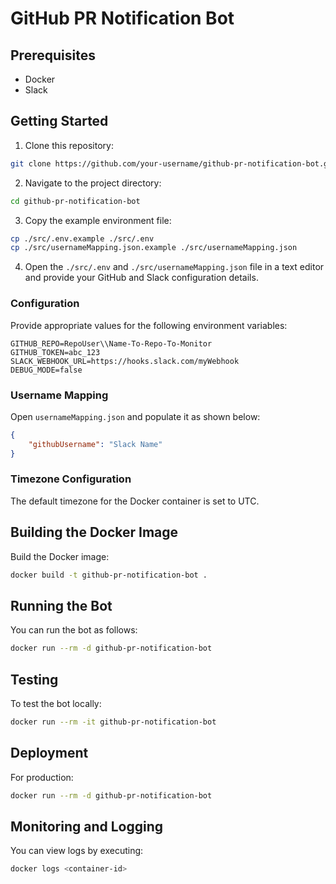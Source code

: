 # GitHub PR Notification Bot

## Prerequisites

- Docker
- Slack

## Getting Started

1. Clone this repository:

```bash
git clone https://github.com/your-username/github-pr-notification-bot.git
```
   
2. Navigate to the project directory:

```bash
cd github-pr-notification-bot
```
   
3. Copy the example environment file:

```bash
cp ./src/.env.example ./src/.env
cp ./src/usernameMapping.json.example ./src/usernameMapping.json
```

4. Open the `./src/.env` and `./src/usernameMapping.json` file in a text editor and provide your GitHub and Slack configuration details. 

### Configuration

Provide appropriate values for the following environment variables:

```env
GITHUB_REPO=RepoUser\\Name-To-Repo-To-Monitor
GITHUB_TOKEN=abc_123
SLACK_WEBHOOK_URL=https://hooks.slack.com/myWebhook
DEBUG_MODE=false
```
   
### Username Mapping

Open `usernameMapping.json` and populate it as shown below:

```json
{
    "githubUsername": "Slack Name"
}
```

### Timezone Configuration

The default timezone for the Docker container is set to UTC.

## Building the Docker Image

Build the Docker image:

```bash
docker build -t github-pr-notification-bot .
```
   
## Running the Bot

You can run the bot as follows:

```bash
docker run --rm -d github-pr-notification-bot
```

## Testing

To test the bot locally:

```bash
docker run --rm -it github-pr-notification-bot
```

## Deployment

For production:

 ```bash
docker run --rm -d github-pr-notification-bot
```

## Monitoring and Logging

You can view logs by executing:

```bash
docker logs <container-id>
```
